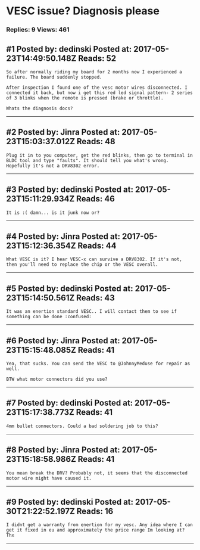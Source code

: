 # VESC issue? Diagnosis please

### Replies: 9 Views: 461

## \#1 Posted by: dedinski Posted at: 2017-05-23T14:49:50.148Z Reads: 52

```
So after normally riding my board for 2 months now I experienced a failure. The board suddenly stopped.

After inspection I found one of the vesc motor wires disconnected. I connected it back, but now i get this red led signal pattern- 2 series of 3 blinks when the remote is pressed (brake or throttle).

Whats the diagnosis docs?
```

---
## \#2 Posted by: Jinra Posted at: 2017-05-23T15:03:37.012Z Reads: 48

```
Plug it in to you computer, get the red blinks, then go to terminal in BLDC tool and type "faults". It should tell you what's wrong. Hopefully it's not a DRV8302 error.
```

---
## \#3 Posted by: dedinski Posted at: 2017-05-23T15:11:29.934Z Reads: 46

```
It is :( damn... is it junk now or?
```

---
## \#4 Posted by: Jinra Posted at: 2017-05-23T15:12:36.354Z Reads: 44

```
What VESC is it? I hear VESC-x can survive a DRV8302. If it's not, then you'll need to replace the chip or the VESC overall.
```

---
## \#5 Posted by: dedinski Posted at: 2017-05-23T15:14:50.561Z Reads: 43

```
It was an enertion standard VESC.. I will contact them to see if something can be done :confused:
```

---
## \#6 Posted by: Jinra Posted at: 2017-05-23T15:15:48.085Z Reads: 41

```
Yea, that sucks. You can send the VESC to @JohnnyMeduse for repair as well.

BTW what motor connectors did you use?
```

---
## \#7 Posted by: dedinski Posted at: 2017-05-23T15:17:38.773Z Reads: 41

```
4mm bullet connectors. Could a bad soldering job to this?
```

---
## \#8 Posted by: Jinra Posted at: 2017-05-23T15:18:58.986Z Reads: 41

```
You mean break the DRV? Probably not, it seems that the disconnected motor wire might have caused it.
```

---
## \#9 Posted by: dedinski Posted at: 2017-05-30T21:22:52.197Z Reads: 16

```
I didnt get a warranty from enertion for my vesc. Any idea where I can get it fixed in eu and approximately the price range Im looking at? Thx
```

---
